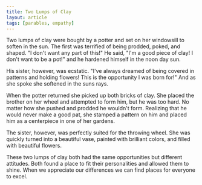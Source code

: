 ```yaml
---
title: Two Lumps of Clay
layout: article
tags: [parables, empathy]
---
```

Two lumps of clay were bought by a potter and set on her windowsill to
soften in the sun. The first was terrified of being prodded, poked, and shaped.
"I don't want any part of this!" He said, "I'm a good piece of clay! I don't
want to be a pot!" and he hardened himself in the noon day sun.

His sister, however, was ecstatic. "I've always dreamed of being covered in
patterns and holding flowers! This is the opportunity I was born for!" And as
she spoke she softened in the suns rays.

When the potter returned she picked up both bricks of clay. She placed the
brother on her wheel and attempted to form him, but he was too hard. No matter
how she pushed and prodded he wouldn't form. Realizing that he would never make
a good pat, she stamped a pattern on him and placed him as a centerpiece in one
of her gardens.

The sister, however, was perfectly suited for the throwing wheel. She was
quickly turned into a beautiful vase, painted with brilliant colors, and filled
with beautiful flowers.

These two lumps of clay both had the same opportunities but different attitudes.
Both found a place to fit their personalities and allowed them to shine. When we
appreciate our differences we can find places for everyone to excel.
